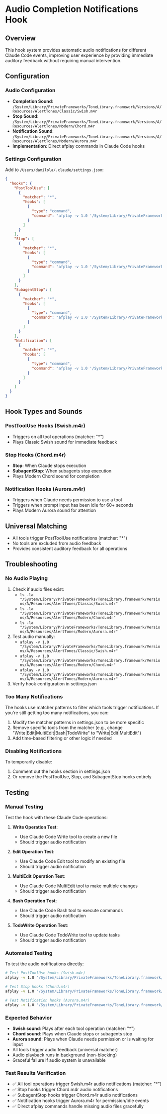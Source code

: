 # Audio Completion Notifications Hook

## Overview

This hook system provides automatic audio notifications for different Claude Code events, improving user experience by providing immediate auditory feedback without requiring manual intervention.

## Configuration

### Audio Configuration

- **Completion Sound**: `/System/Library/PrivateFrameworks/ToneLibrary.framework/Versions/A/Resources/AlertTones/Classic/Swish.m4r`
- **Stop Sound**: `/System/Library/PrivateFrameworks/ToneLibrary.framework/Versions/A/Resources/AlertTones/Modern/Chord.m4r`
- **Notification Sound**: `/System/Library/PrivateFrameworks/ToneLibrary.framework/Versions/A/Resources/AlertTones/Modern/Aurora.m4r`
- **Implementation**: Direct afplay commands in Claude Code hooks

### Settings Configuration

Add to `/Users/damilola/.claude/settings.json`:

```json
{
  "hooks": {
    "PostToolUse": [
      {
        "matcher": "*",
        "hooks": [
          {
            "type": "command",
            "command": "afplay -v 1.0 '/System/Library/PrivateFrameworks/ToneLibrary.framework/Versions/A/Resources/AlertTones/Classic/Swish.m4r' 2>/dev/null &"
          }
        ]
      }
    ],
    "Stop": [
      {
        "matcher": "*",
        "hooks": [
          {
            "type": "command",
            "command": "afplay -v 1.0 '/System/Library/PrivateFrameworks/ToneLibrary.framework/Versions/A/Resources/AlertTones/Modern/Chord.m4r' 2>/dev/null &"
          }
        ]
      }
    ],
    "SubagentStop": [
      {
        "matcher": "*",
        "hooks": [
          {
            "type": "command",
            "command": "afplay -v 1.0 '/System/Library/PrivateFrameworks/ToneLibrary.framework/Versions/A/Resources/AlertTones/Modern/Chord.m4r' 2>/dev/null &"
          }
        ]
      }
    ],
    "Notification": [
      {
        "matcher": "*",
        "hooks": [
          {
            "type": "command",
            "command": "afplay -v 1.0 '/System/Library/PrivateFrameworks/ToneLibrary.framework/Versions/A/Resources/AlertTones/Modern/Aurora.m4r' 2>/dev/null &"
          }
        ]
      }
    ]
  }
}
```

## Hook Types and Sounds

### PostToolUse Hooks (Swish.m4r)

- Triggers on all tool operations (matcher: "*")
- Plays Classic Swish sound for immediate feedback

### Stop Hooks (Chord.m4r)

- **Stop**: When Claude stops execution
- **SubagentStop**: When subagents stop execution
- Plays Modern Chord sound for completion

### Notification Hooks (Aurora.m4r)

- Triggers when Claude needs permission to use a tool
- Triggers when prompt input has been idle for 60+ seconds
- Plays Modern Aurora sound for attention

## Universal Matching

- All tools trigger PostToolUse notifications (matcher: "*")
- No tools are excluded from audio feedback
- Provides consistent auditory feedback for all operations

## Troubleshooting

### No Audio Playing

1. Check if audio files exist:
   - `ls -la "/System/Library/PrivateFrameworks/ToneLibrary.framework/Versions/A/Resources/AlertTones/Classic/Swish.m4r"`
   - `ls -la "/System/Library/PrivateFrameworks/ToneLibrary.framework/Versions/A/Resources/AlertTones/Modern/Chord.m4r"`
   - `ls -la "/System/Library/PrivateFrameworks/ToneLibrary.framework/Versions/A/Resources/AlertTones/Modern/Aurora.m4r"`
2. Test audio manually:
   - `afplay -v 1.0 "/System/Library/PrivateFrameworks/ToneLibrary.framework/Versions/A/Resources/AlertTones/Classic/Swish.m4r"`
   - `afplay -v 1.0 "/System/Library/PrivateFrameworks/ToneLibrary.framework/Versions/A/Resources/AlertTones/Modern/Chord.m4r"`
   - `afplay -v 1.0 "/System/Library/PrivateFrameworks/ToneLibrary.framework/Versions/A/Resources/AlertTones/Modern/Aurora.m4r"`
3. Verify hook configuration in settings.json

### Too Many Notifications

The hooks use matcher patterns to filter which tools trigger notifications. If you're still getting too many notifications, you can:

1. Modify the matcher patterns in settings.json to be more specific
2. Remove specific tools from the matcher (e.g., change "Write|Edit|MultiEdit|Bash|TodoWrite" to "Write|Edit|MultiEdit")
3. Add time-based filtering or other logic if needed

### Disabling Notifications

To temporarily disable:

1. Comment out the hooks section in settings.json
2. Or remove the PostToolUse, Stop, and SubagentStop hooks entirely

## Testing

### Manual Testing

Test the hook with these Claude Code operations:

1. **Write Operation Test**:
   - Use Claude Code Write tool to create a new file
   - Should trigger audio notification

2. **Edit Operation Test**:
   - Use Claude Code Edit tool to modify an existing file
   - Should trigger audio notification

3. **MultiEdit Operation Test**:
   - Use Claude Code MultiEdit tool to make multiple changes
   - Should trigger audio notification

4. **Bash Operation Test**:
   - Use Claude Code Bash tool to execute commands
   - Should trigger audio notification

5. **TodoWrite Operation Test**:
   - Use Claude Code TodoWrite tool to update tasks
   - Should trigger audio notification

### Automated Testing

To test the audio notifications directly:

```bash
# Test PostToolUse hooks (Swish.m4r)
afplay -v 1.0 '/System/Library/PrivateFrameworks/ToneLibrary.framework/Versions/A/Resources/AlertTones/Classic/Swish.m4r' 2>/dev/null &

# Test Stop hooks (Chord.m4r)
afplay -v 1.0 '/System/Library/PrivateFrameworks/ToneLibrary.framework/Versions/A/Resources/AlertTones/Modern/Chord.m4r' 2>/dev/null &

# Test Notification hooks (Aurora.m4r)
afplay -v 1.0 '/System/Library/PrivateFrameworks/ToneLibrary.framework/Versions/A/Resources/AlertTones/Modern/Aurora.m4r' 2>/dev/null &
```

### Expected Behavior

- **Swish sound**: Plays after each tool operation (matcher: "*")
- **Chord sound**: Plays when Claude stops or subagents stop
- **Aurora sound**: Plays when Claude needs permission or is waiting for input
- All tools trigger audio feedback (universal matcher)
- Audio playback runs in background (non-blocking)
- Graceful failure if audio system is unavailable

### Test Results Verification

- ✅ All tool operations trigger Swish.m4r audio notifications (matcher: "*")
- ✅ Stop hooks trigger Chord.m4r audio notifications
- ✅ SubagentStop hooks trigger Chord.m4r audio notifications
- ✅ Notification hooks trigger Aurora.m4r for permission/idle events
- ✅ Direct afplay commands handle missing audio files gracefully
